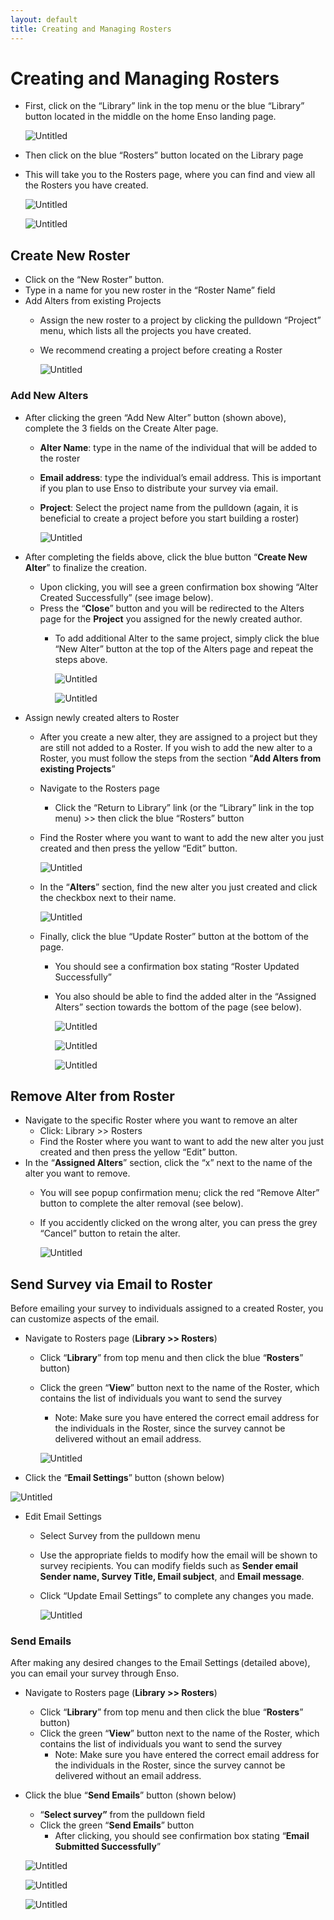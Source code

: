 ```yaml
---
layout: default
title: Creating and Managing Rosters
---
```


# Creating and Managing Rosters

- First, click on the “Library” link in the top menu or the blue “Library” button located in the middle on the home Enso landing page.
    
    <!-- ![Untitled](https://bs22iu.github.io/Enso_docstest/assets/img/CreatingManagingRosters/Untitled.png) -->
    ![Untitled](CreatingManagingRosters/Untitled.png)

    
- Then click on the blue “Rosters” button located on the Library page
- This will take you to the Rosters page, where you can find and view all the Rosters you have created.
    
    <!-- ![Untitled](https://bs22iu.github.io/Enso_docstest/assets/img/CreatingManagingRosters/Untitled%201.png) -->
    ![Untitled](CreatingManagingRosters/Untitled%201.png)
    
    ![Untitled](CreatingManagingRosters/Untitled%202.png)
    

## Create New Roster

- Click on the “New Roster” button.
- Type in a name for you new roster in the “Roster Name” field
- Add Alters from existing Projects
    - Assign the new roster to a project by clicking the pulldown “Project” menu, which lists all the projects you have created.
    - We recommend creating a project before creating a Roster
        
        ![Untitled](CreatingManagingRosters/Untitled%203.png)
        
### Add New Alters
- After clicking the green “Add New Alter” button (shown above), complete the 3 fields on the Create Alter page.
    - **Alter Name**: type in the name of the individual that will be added to the roster
    - **Email address**: type the individual’s email address. This is important if you plan to use Enso to distribute your survey via email.
    - **Project**: Select the project name from the pulldown (again, it is beneficial to create a project before you start building a roster)
        
        ![Untitled](CreatingManagingRosters/Untitled%204.png)
        
- After completing the fields above, click the blue button “**Create New Alter**” to finalize the creation.
    - Upon clicking, you will see a green confirmation box showing “Alter Created Successfully” (see image below).
    - Press the “**Close**” button and you will be redirected to the Alters page for the **Project** you assigned for the newly created author.
        - To add additional Alter to the same project, simply click the blue “New Alter” button at the top of the Alters page and repeat the steps above.
            
            ![Untitled](CreatingManagingRosters/Untitled%205.png)
            
            ![Untitled](CreatingManagingRosters/Untitled%206.png)
            
- Assign newly created alters to Roster
    - After you create a new alter, they are assigned to a project but they are still not added to a Roster. If you wish to add the new alter to a Roster, you must follow the steps from the section “**Add Alters from existing Projects**”
    - Navigate to the Rosters page
        - Click the “Return to Library” link (or the “Library” link in the top menu) >> then click the blue “Rosters” button
    - Find the Roster where you want to want to add the new alter you just created and then press the yellow “Edit” button.
        
        ![Untitled](CreatingManagingRosters/Untitled%207.png)
        
    - In the “**Alters**” section, find the new alter you just created and click the checkbox next to their name.
        
        ![Untitled](CreatingManagingRosters/Untitled%208.png)
        
    - Finally, click the blue “Update Roster” button at the bottom of the page.
        - You should see a confirmation box stating “Roster Updated Successfully”
        - You also should be able to find the added alter in the “Assigned Alters” section towards the bottom of the page (see below).
            
            ![Untitled](CreatingManagingRosters/Untitled%209.png)
            
            ![Untitled](CreatingManagingRosters/Untitled%2010.png)
            
            ![Untitled](CreatingManagingRosters/Untitled%2011.png)
                

## Remove Alter from Roster

- Navigate to the specific Roster where you want to remove an alter
    - Click: Library >> Rosters
    - Find the Roster where you want to want to add the new alter you just created and then press the yellow “Edit” button.
- In the “**Assigned Alters**” section, click the “x” next to the name of the alter you want to remove.
    - You will see popup confirmation menu; click the red “Remove Alter” button to complete the alter removal (see below).
    - If you accidently clicked on the wrong alter, you can press the grey “Cancel” button to retain the alter.
        
        ![Untitled](CreatingManagingRosters/Untitled%2012.png)
        

## Send Survey via Email to Roster

Before emailing your survey to individuals assigned to a created Roster, you can customize aspects of the email.

- Navigate to Rosters page (**Library >> Rosters**)
    - Click “**Library**” from top menu and then click the blue “**Rosters**” button)
    - Click the green “**View**” button next to the name of the Roster, which contains the list of individuals you want to send the survey
        - Note: Make sure you have entered the correct email address for the individuals in the Roster, since the survey cannot be delivered without an email address.
        
        ![Untitled](CreatingManagingRosters/Untitled%2013.png)
        
- Click the “**Email Settings**” button (shown below)

![Untitled](CreatingManagingRosters/Untitled%2014.png)

- Edit Email Settings
    - Select Survey from the pulldown menu
    - Use the appropriate fields to modify how the email will be shown to survey recipients. You can modify fields such as **Sender email Sender name, Survey Title, Email subject**, and **Email message**.
    - Click “Update Email Settings” to complete any changes you made.
        
        ![Untitled](CreatingManagingRosters/Untitled%2015.png)
        

### Send Emails

After making any desired changes to the Email Settings (detailed above), you can email your survey through Enso.

- Navigate to Rosters page (**Library >> Rosters**)
    - Click “**Library**” from top menu and then click the blue “**Rosters**” button)
    - Click the green “**View**” button next to the name of the Roster, which contains the list of individuals you want to send the survey
        - Note: Make sure you have entered the correct email address for the individuals in the Roster, since the survey cannot be delivered without an email address.
- Click the blue “**Send Emails**” button (shown below)
    - “**Select survey”** from the pulldown field
    - Click the green “**Send Emails**” button
        - After clicking, you should see confirmation box stating “**Email Submitted Successfully**”
    
    ![Untitled](CreatingManagingRosters/Untitled%2016.png)
    
    ![Untitled](CreatingManagingRosters/Untitled%2017.png)
    
    ![Untitled](CreatingManagingRosters/Untitled%2018.png)